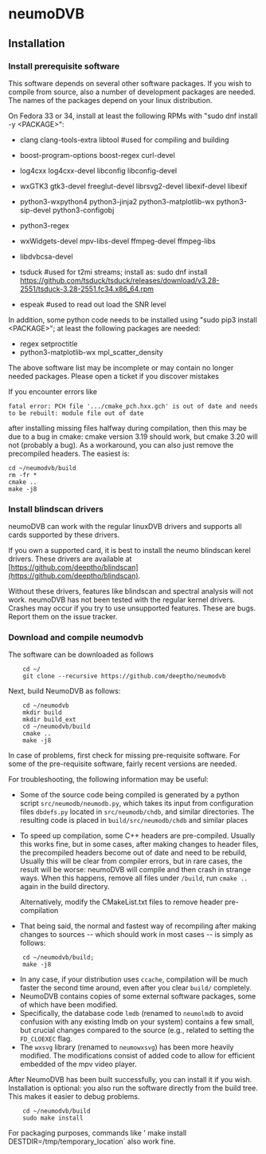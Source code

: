 # neumoDVB #
## Installation ##

### Install prerequisite software ###

This software depends on several other software packages. If you wish to compile from source,
also a number of development packages are needed. The names of the packages depend on your linux
distribution.

On Fedora 33 or 34, install at least the following RPMs with "sudo dnf install -y &lt;PACKAGE&gt;":

* clang clang-tools-extra libtool #used for compiling and building
* boost-program-options boost-regex curl-devel
* log4cxx log4cxx-devel libconfig libconfig-devel
* wxGTK3 gtk3-devel freeglut-devel librsvg2-devel libexif-devel libexif
* python3-wxpython4  python3-jinja2 python3-matplotlib-wx python3-sip-devel  python3-configobj
* python3-regex
* wxWidgets-devel mpv-libs-devel ffmpeg-devel ffmpeg-libs
* libdvbcsa-devel
* tsduck #used for t2mi streams; install as: sudo dnf install https://github.com/tsduck/tsduck/releases/download/v3.28-2551/tsduck-3.28-2551.fc34.x86_64.rpm

* espeak #used to read out load the SNR level

In addition, some python code needs to be installed using "sudo pip3 install &lt;PACKAGE&gt;";
at least the following packages are needed:

* regex setproctitle
* python3-matplotlib-wx mpl_scatter_density

The above software list may be incomplete or may contain no longer needed packages.
Please open a ticket if you discover mistakes

If you encounter errors like
```
fatal error: PCH file '.../cmake_pch.hxx.gch' is out of date and needs to be rebuilt: module file out of date
```
after installing missing files halfway during compilation, then this may be due to a bug in cmake:
cmake version 3.19 should work, but cmake 3.20 will not (probably a bug).
As a workaround, you can also just remove the precompiled headers. The easiest is:
```
cd ~/neumodvb/build
rm -fr *
cmake ..
make -j8
```

### Install blindscan drivers ###

neumoDVB can work with the regular linuxDVB drivers and supports all cards supported by these drivers.

If you own a supported card, it is best to install the neumo blindscan kerel drivers.
These drivers are available at
[https://github.com/deeptho/blindscan](https://github.com/deeptho/blindscan).

Without these drivers, features like blindscan and spectral analysis will not work.
neumoDVB has not been tested with the regular kernel drivers. Crashes may occur if you try
to use unsupported features. These are bugs. Report them on the issue tracker.



### Download and compile neumodvb ###

The software can be downloaded as follows

```
    cd ~/
    git clone --recursive https://github.com/deeptho/neumodvb
```

Next, build NeumoDVB as follows:

```
    cd ~/neumodvb
    mkdir build
    mkdir build_ext
    cd ~/neumodvb/build
    cmake ..
    make -j8
```
In case of problems, first check for missing pre-requisite software. For some of the pre-requisite
software, fairly recent versions are needed.

For troubleshooting, the following information may be useful:

* Some of the source code being compiled is generated by a python script `src/neumodb/neumodb.py`,
  which takes its input from configuration files `dbdefs.py` located in `src/neumodb/chdb`, and similar
  directories. The resulting code is placed in `build/src/neumodb/chdb` and similar places
* To speed up compilation, some C++ headers are pre-compiled. Usually this works fine, but in some
  cases, after making changes to header files, the precompiled headers become out of date and
  need to be rebuild, Usually  this will be clear from  compiler errors, but in rare cases, the
  result will be worse: neumoDVB will compile and then crash in strange ways.  When this happens,
  remove all  files under `/build`, run `cmake ..` again in the build directory.

  Alternatively, modify the CMakeList.txt files to remove header pre-compilation
* That being said, the normal and fastest way of recompiling after making changes to sources -- which should work
  in most cases -- is simply as follows:

````
    cd ~/neumodvb/build;
    make -j8
````

* In any case, if your distribution uses `ccache`, compilation will be much faster the second time around,
  even after you clear `build/` completely.
* NeumoDVB contains copies of some external software packages, some of which have been modified.
 * Specifically, the database code `lmdb` (renamed to `neumolmdb` to avoid confusion with any existing lmdb
  on your system) contains a few small, but crucial changes compared to the source (e.g., related to setting the
  `FD_CLOEXEC` flag.
 * The `wxsvg` library (renamed to `neumowxsvg`) has been more heavily modified. The modifications
  consist of added code to allow for efficient embedded of the mpv video player.


After NeumoDVB has been built successfully, you can install it if you wish. Installation is optional:
you also run the software directly from the build tree. This makes it easier to debug problems.

```
    cd ~/neumodvb/build
    sudo make install
```
For packaging purposes, commands like ' make install DESTDIR=/tmp/temporary_location` also work fine.
